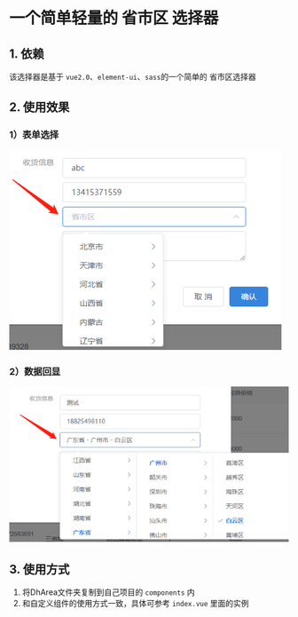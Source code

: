 # 一个简单轻量的 省市区 选择器

## 1. 依赖

该选择器是基于 `vue2.0`、`element-ui`、`sass`的一个简单的 省市区选择器



## 2. 使用效果

### 1）表单选择

![image-20210709144308018](./img1.png)

### 2）数据回显

![image-20210709144411508](./img2.png)



## 3. 使用方式

1. 将DhArea文件夹复制到自己项目的 `components` 内
2. 和自定义组件的使用方式一致，具体可参考 `index.vue` 里面的实例